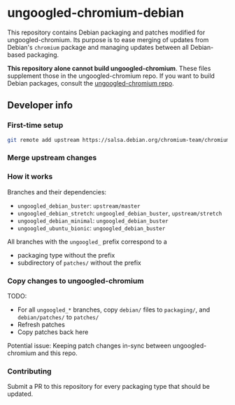# ungoogled-chromium-debian

This repository contains Debian packaging and patches modified for ungoogled-chromium. Its purpose is to ease merging of updates from Debian's `chromium` package and managing updates between all Debian-based packaging.

**This repository alone cannot build ungoogled-chromium**. These files supplement those in the ungoogled-chromium repo. If you want to build Debian packages, consult the [ungoogled-chromium repo](//github.com/Eloston/ungoogled-chromium).

## Developer info

### First-time setup

```sh
git remote add upstream https://salsa.debian.org/chromium-team/chromium.git
```

### Merge upstream changes

### How it works

Branches and their dependencies:

* `ungoogled_debian_buster`: `upstream/master`
* `ungoogled_debian_stretch`: `ungoogled_debian_buster`, `upstream/stretch`
* `ungoogled_debian_minimal`: `ungoogled_debian_buster`
* `ungoogled_ubuntu_bionic`: `ungoogled_debian_buster`

All branches with the `ungoogled_` prefix correspond to a

* packaging type without the prefix
* subdirectory of `patches/` without the prefix

### Copy changes to ungoogled-chromium

TODO:

* For all `ungoogled_*` branches, copy `debian/` files to `packaging/`, and `debian/patches/` to `patches/`
* Refresh patches
* Copy patches back here

Potential issue: Keeping patch changes in-sync between ungoogled-chromium and this repo.

### Contributing

Submit a PR to this repository for every packaging type that should be updated.
